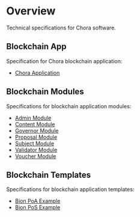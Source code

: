 # Overview

Technical specifications for Chora software.

## Blockchain App

Specification for Chora blockchain application:

- [Chora Application](./chora/index.md)

## Blockchain Modules

Specifications for blockchain application modules:

- [Admin Module](mods/admin/index.md)
- [Content Module](mods/content/index.md)
- [Governor Module](mods/governor/index.md)
- [Proposal Module](mods/proposal/index.md)
- [Subject Module](mods/subject/index.md)
- [Validator Module](mods/validator/index.md)
- [Voucher Module](mods/voucher/index.md)

## Blockchain Templates

Specifications for blockchain application templates:

- [Bion PoA Example](./bion-poa/index.md)
- [Bion PoS Example](./bion-pos/index.md)
